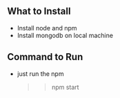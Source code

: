 ## What to Install ##
 * Install node and npm
 * Install mongodb on local machine

## Command to Run ##
 * just run the npm
     >> npm start